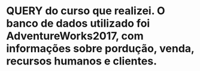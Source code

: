 # QUERY do curso que realizei. O banco de dados utilizado foi AdventureWorks2017, com informações sobre pordução, venda, recursos humanos e clientes. 
